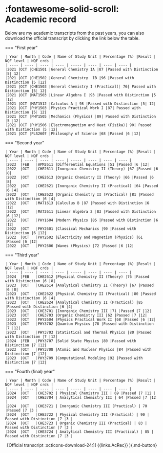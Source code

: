 :fontawesome-solid-scroll: Academic record
===============
<script>
        const myLink = "/transcript/Total_Academic_Record%20(UNISA).pdf";
</script>


Below are my academic transcripts from the past years, you can also download the official transcript by clicking the link below the table.
<script>
        document.write('<p>\
        <a href=" '+ myLink +' ">Official transcript</a>\
        </p>');
</script>

=== "First year"

    | Year | Month | Code | Name of Study Unit | Percentage (%) |Result | NQF level | NQF crds |
    | ---- | ---- | ---- | ---- | ----- | ---- | ---- | ---- |
    |2021 |OCT |CHE1501 |General Chemistry IA |87 |Passed with Distinction |5| 12|
    |2021 |OCT |CHE1502 |General Chemistry  IB |96 |Passed with Distinction |5 |12|
    |2021 |OCT |CHE1503 |General Chemistry I (Practical)| 76| Passed with Distinction |5| 12|
    |2021 |OCT |MAT1503 |Linear Algebra I |93 |Passed with Distinction |5 |12|
    |2021 |OCT |MAT1512 |Calculus A | 98 |Passed with Distinction |5| 12|
    |2021 |OCT |PHY1503 |Physics Practical Work I |87| Passed with Distinction |5| 12|
    |2021 |OCT |PHY1505 |Mechanics (Physics) |89| Passed with Distinction |5 |12|
    |2021 |OCT |PHY1506 |Electromagnetism and Heat (Fisika)| 90| Passed with Distinction |5 |12|
    |2021 |OCT |PLS2607 |Philosophy of Science |68 |Passed |6 |12|
 

=== "Second year"

    | Year | Month | Code | Name of Study Unit | Percentage (%) |Result | NQF level | NQF crds |
    | ---- | ---- | ---- | ---- | ----- | ---- | ---- | ---- |
    |2023  |FEB   |APM2611 |Differential Equations |51 |Passed |6 |12|
    |2022  |OCT   |CHE2611 |Inorganic Chemistry II (Theory) |67 |Passed |6 |8|
    |2022  |OCT   |CHE2613 |Organic Chemistry II (Theory) |66 |Passed |6 |8|
    |2022  |OCT   |CHE2621 |Inorganic Chemistry II (Practical) |64 |Passed |6 |4|
    |2022  |OCT   |CHE2623 |Organic Chemistry II (Practical) |81 |Passed with Distinction |6 |4|
    |2022  |OCT   |MAT1613 |Calculus B |87 |Passed with Distinction |6 |12|
    |2022  |OCT   |MAT2611 |Linear Algebra 2 |83 |Passed with Distinction |6 |12|
    |2022  |OCT   |PHY1604 |Modern Physics |85 |Passed with Distinction |6 |12|
    |2022  |OCT   |PHY2601 |Classical Mechanics |90 |Passed with Distinction |6 |12|
    |2022  |OCT   |PHY2602 |Electricity and Magnetism (Physics) |61 |Passed |6 |12|
    |2022  |OCT   |PHY2606 |Waves (Physics) |72 |Passed |6 |12|
    

=== "Third year"

    | Year | Month | Code | Name of Study Unit | Percentage (%) |Result | NQF level | NQF crds |
    | ---- | ---- | ---- | ---- | ----- | ---- | ---- | ---- |
    |2024  |FEB   |CHE2612 |Physical Chemistry II (Theory) |76 |Passed with Distinction |6 |8|
    |2023  |OCT   |CHE2614 |Analytical Chemistry II (Theory) |67 |Passed |6 |8|
    |2023  |OCT   |CHE2622 |Physical Chemistry II (Practical) |80 |Passed with Distinction |6 |4|
    |2023  |OCT   |CHE2624 |Analytical Chemistry II (Practical) |85 |Passed with Distinction |6 |4|
    |2023  |OCT   |CHE3701 |Inorganic Chemistry III |71 |Passed |7 |12|
    |2023  |OCT   |CHE3703 |Organic Chemistry III |62 |Passed |7 |12|
    |2023  |OCT   |PHY2604 |Physics Practical Work II |68 |Passed |6 |12|
    |2023  |OCT   |PHY3702 |Quantum Physics |78 |Passed with Distinction |7 |12|
    |2023  |OCT   |PHY3703 |Statistical and Thermal Physics |80 |Passed with Distinction |7 |12|
    |2024  |FEB   |PHY3707 |Solid State Physics |80 |Passed with Distinction |7 |12|
    |2023  |OCT   |PHY3708 |Atomic and Nuclear Physics |84 |Passed with Distinction |7 |12|
    |2023  |OCT   |PHY3709 |Computational Modeling |92 |Passed with Distinction |7 |12|


=== "Fourth (final) year"

    | Year | Month | Code | Name of Study Unit | Percentage (%) |Result | NQF level | NQF crds |
    | ---- | ---- | ---- | ---- | ----- | ---- | ---- | ---- |
    |2024  |OCT   |CHE3702 | Physical Chemistry III | 69 |Passed |7 |12 |
    |2024  |OCT   |CHE3704 | Analytical Chemistry III | 64 |Passed |7 |12 |
    |2024  |OCT   |CHE3721 | Inorganic Chemistry III (Practical) | 70 |Passed |7 |3 |
    |2024  |OCT   |CHE3722 | Physical Chemistry III (Practical) | 90 | Passed with Distinction |7 |3 |
    |2024  |OCT   |CHE3723 | Organic Chemistry III (Practical) | 83 | Passed with Distinction |7 |3 |
    |2024  |OCT   |CHE3724 | Analytical Chemistry III (Practical) | 85 | Passed with Distinction |7 |3 |


    
<center>
    [Official transcript :octicons-download-24:]( {{links.AcRec}} ){.md-button}
</center>


